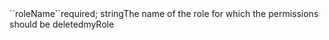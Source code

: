 <tr><td>``roleName``</td><td>required; string</td><td>The name of the role for which the permissions should be deleted</td><td>myRole</td><td></td></tr>
